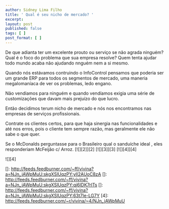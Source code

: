 ```yaml
---
author: Sidney Lima Filho
title: ' Qual é seu nicho de mercado? '
excerpt:
layout: post
published: false
tags: [ ]
post_format: [ ]
---
```

De que adianta ter um excelente prouto ou serviço se não agrada ninguém? Qual é o foco do problema que sua empresa resolve? Quem tenta ajudar todo mundo acaba não ajudando nnguém nem a si mesmo.

Quando nós estávamos contruindo o InfoControl pensamos que poderia ser um grande ERP para todos os segmentos de mercado, uma maneria megalomaníaca de ver os problemas, ledo engano.

Não vendiamos para ninguém e quando vendíamos exigia uma série de customizações que davam mais prejuízo do que lucro.

Então decidimos terum nicho de mercado e nós nos encontramos nas empresas de serviços profissionais.

Contrate os clientes certos, para que haja sinergia nas funcionalidades e até nos erros, pois o cliente tem sempre razão, mas geralmente ele não sabe o que quer.

Se o McDonalds perguntasse para o Brasileiro qual o sanduíche ideal , eles responderiam McFeijão c/ Arroz. [![][2]</img>][2] [![][3]</img>][3] [![][4]</img>][4] 

![][4]

 []: http://feeds.feedburner.com/~ff/vivina?a=NJn_jAWpMuU:skgXSlUqzPY:yIl2AUoC8zA
 []: http://feeds.feedburner.com/~ff/vivina?a=NJn_jAWpMuU:skgXSlUqzPY:qj6IDK7rITs
 []: http://feeds.feedburner.com/~ff/vivina?a=NJn_jAWpMuU:skgXSlUqzPY:63t7Ie-LG7Y
 [4]: http://feeds.feedburner.com/~r/vivina/~4/NJn_jAWpMuU